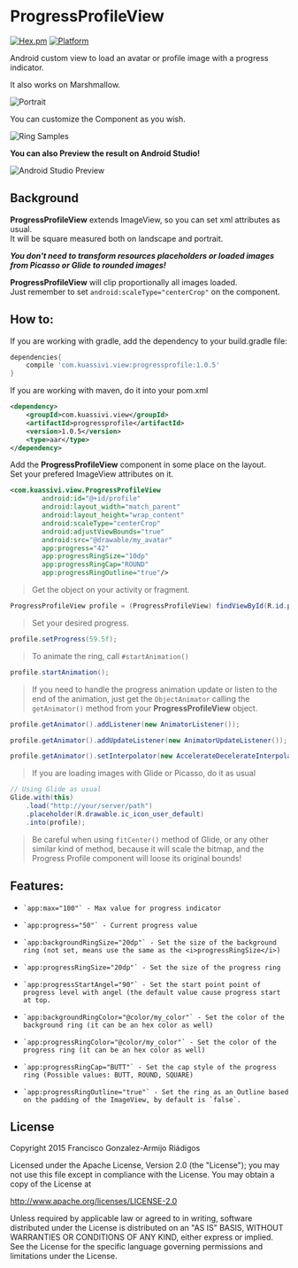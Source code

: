 ProgressProfileView
===================
[![Hex.pm](https://img.shields.io/hexpm/l/plug.svg)](http://www.apache.org/licenses/LICENSE-2.0) [![Platform](https://img.shields.io/badge/platform-android-green.svg)](http://developer.android.com/index.html)

Android custom view to load an avatar or profile image with a progress indicator.

It also works on Marshmallow.

![Portrait][1]

You can customize the Component as you wish.

![Ring Samples][2]

**You can also Preview the result on Android Studio!**

![Android Studio Preview][3]

Background
----------
**ProgressProfileView** extends ImageView, so you can set xml attributes as usual.
<br>It will be square measured both on landscape and portrait.

***You don't need to transform resources placeholders or loaded images from Picasso or Glide to rounded images!***

**ProgressProfileView** will clip proportionally all images loaded.
<br>Just remember to set `android:scaleType="centerCrop"` on the component.

How to:
------

If you are working with gradle, add the dependency to your build.gradle file:
```groovy
dependencies{
    compile 'com.kuassivi.view:progressprofile:1.0.5'
}
```
If you are working with maven, do it into your pom.xml
```xml
<dependency>
    <groupId>com.kuassivi.view</groupId>
    <artifactId>progressprofile</artifactId>
    <version>1.0.5</version>
    <type>aar</type>
</dependency>
```

Add the **ProgressProfileView** component in some place on the layout.
<br>Set your prefered ImageView attributes on it.

```xml
<com.kuassivi.view.ProgressProfileView
        android:id="@+id/profile"
        android:layout_width="match_parent"
        android:layout_height="wrap_content"
        android:scaleType="centerCrop"
        android:adjustViewBounds="true"
        android:src="@drawable/my_avatar"
        app:progress="42"
        app:progressRingSize="10dp"
        app:progressRingCap="ROUND"
        app:progressRingOutline="true"/>
```

>Get the object on your activity or fragment.

```java 
ProgressProfileView profile = (ProgressProfileView) findViewById(R.id.profile);
```

>Set your desired progress.

```java 
profile.setProgress(59.5f);
```

>To animate the ring, call `#startAnimation()`

```java 
profile.startAnimation();
```

>If you need to handle the progress animation update or listen to the end of the animation, 
just get the `ObjectAnimator` calling the `getAnimator()` method from your **ProgressProfileView** object.

```java 
profile.getAnimator().addListener(new AnimatorListener());
```
```java 
profile.getAnimator().addUpdateListener(new AnimatorUpdateListener());
```
```java 
profile.getAnimator().setInterpolator(new AccelerateDecelerateInterpolator());
```

>If you are loading images with Glide or Picasso, do it as usual
```java
// Using Glide as usual
Glide.with(this)
    .load("http://your/server/path")
    .placeholder(R.drawable.ic_icon_user_default)
    .into(profile);
```

> Be careful when using `fitCenter()` method of Glide, or any other similar kind of method, because it will scale the bitmap, and the Progress Profile component will loose its original bounds!

Features:
---------

 *     `app:max="100"` - Max value for progress indicator
 *     `app:progress="50"` - Current progress value
 *     `app:backgroundRingSize="20dp"` - Set the size of the background ring (not set, means use the same as the <i>progressRingSize</i>)
 *     `app:progressRingSize="20dp"` - Set the size of the progress ring
 *     `app:progressStartAngel="90"` - Set the start point point of progress level with angel (the default value cause progress start at top.
 *     `app:backgroundRingColor="@color/my_color"` - Set the color of the background ring (it can be an hex color as well)
 *     `app:progressRingColor="@color/my_color"` - Set the color of the progress ring (it can be an hex color as well)
 *     `app:progressRingCap="BUTT"` - Set the cap style of the progress ring (Possible values: BUTT, ROUND, SQUARE)
 *     `app:progressRingOutline="true"` - Set the ring as an Outline based on the padding of the ImageView, by default is `false`.
 
License
-------

Copyright 2015 Francisco Gonzalez-Armijo Riádigos

Licensed under the Apache License, Version 2.0 (the "License");
you may not use this file except in compliance with the License.
You may obtain a copy of the License at

http://www.apache.org/licenses/LICENSE-2.0

Unless required by applicable law or agreed to in writing, software
distributed under the License is distributed on an "AS IS" BASIS,
WITHOUT WARRANTIES OR CONDITIONS OF ANY KIND, either express or implied.
See the License for the specific language governing permissions and
limitations under the License.

[1]: ./art/portrait.gif
[2]: ./art/ring-samples.png
[3]: ./art/android-studio-preview.png
